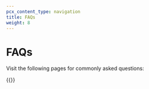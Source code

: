 ```yaml
---
pcx_content_type: navigation
title: FAQs
weight: 8
---
```


# FAQs

Visit the following pages for commonly asked questions:

{{<directory-listing>}}